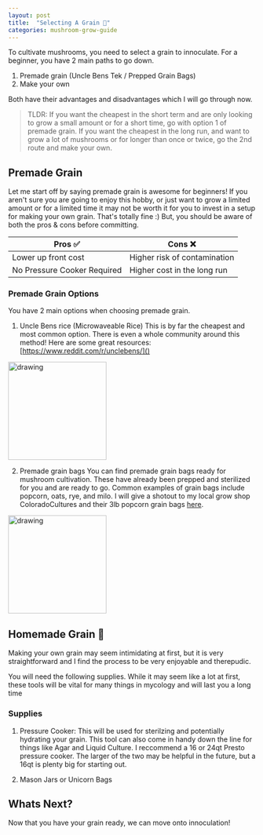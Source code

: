 ```yaml
---
layout: post
title:  "Selecting A Grain 🌽"
categories: mushroom-grow-guide
---
```

To cultivate mushrooms, you need to select a grain to innoculate.  For a beginner, you have 2 main paths to go down.

1. Premade grain (Uncle Bens Tek / Prepped Grain Bags)
2. Make your own

Both have their advantages and disadvantages which I will go through now.
> TLDR: If you want the cheapest in the short term and are only looking to grow a small amount or for a short time, go with option 1 of premade grain.  If you want the cheapest in the long run, and want to grow a lot of mushrooms or for longer than once or twice, go the 2nd route and make your own.

## Premade Grain
Let me start off by saying premade grain is awesome for beginners!  If you aren't sure you are going to enjoy this hobby, or just want to grow a limited amount or for a limited time it may not be worth it for you to invest in a setup for making your own grain.  That's totally fine :)  But, you should be aware of both the pros & cons before committing.

| Pros ✅      | Cons ❌ |
| ------------- | ------------- |
| Lower up front cost | Higher risk of contamination |
| No Pressure Cooker Required | Higher cost in the long run |

### Premade Grain Options
You have 2 main options when choosing premade grain.
1. Uncle Bens rice (Microwaveable Rice)
This is by far the cheapest and most common option.  There is even a whole community around this method!  Here are some great resources:
[https://www.reddit.com/r/unclebens/]()

<img src="/assets/images/uncle-bens-brown-rice.jpeg" alt="drawing" width="200"/>

2. Premade grain bags
You can find premade grain bags ready for mushroom cultivation.  These have already been prepped and sterilized for you and are ready to go.  Common examples of grain bags include popcorn, oats, rye, and milo.  I will give a shotout to my local grow shop ColoradoCultures and their 3lb popcorn grain bags [here](https://www.coloradoculturesllc.com/product-page/3lb-organic-sterilized-human-grade-popcorn-grain-spawn).

<img src="/assets/images/cocultures-popcorn-bag.png" alt="drawing" width="200"/>



## Homemade Grain 🌟
Making your own grain may seem intimidating at first, but it is very straightforward and I find the process to be very enjoyable and therepudic.

You will need the following supplies.  While it may seem like a lot at first, these tools will be vital for many things in mycology and will last you a long time

### Supplies
1. Pressure Cooker:
This will be used for sterilzing and potentially hydrating your grain.  This tool can also come in handy down the line for things like Agar and Liquid Culture.
I reccommend a 16 or 24qt Presto pressure cooker.  The larger of the two may be helpful in the future, but a 16qt is plenty big for starting out.

2. Mason Jars or Unicorn Bags

## Whats Next?

Now that you have your grain ready, we can move onto innoculation!

